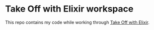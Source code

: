 # Take Off with Elixir workspace

This repo contains my code while working through [Take Off with Elixir](https://bigmachine.io/products/take-off-with-elixir/).
